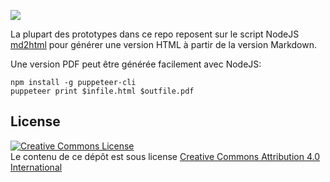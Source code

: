 [![](https://travis-ci.org/Lucas-C/jdr.svg?branch=master)](https://travis-ci.org/Lucas-C/jdr)

La plupart des prototypes dans ce repo reposent sur le script NodeJS [md2html](https://github.com/Lucas-C/linux_configuration/blob/master/bin/md2html.js) pour générer une version HTML à partir de la version Markdown.

Une version PDF peut être générée facilement avec NodeJS:

    npm install -g puppeteer-cli
    puppeteer print $infile.html $outfile.pdf

## License

<a rel="license" href="http://creativecommons.org/licenses/by/4.0/"><img alt="Creative Commons License" style="border-width:0" src="https://i.creativecommons.org/l/by/4.0/88x31.png" /></a><br />Le contenu de ce dépôt est sous license <a rel="license" href="http://creativecommons.org/licenses/by/4.0/">Creative Commons Attribution 4.0 International</a>

<!--
Ideas for JS animations to integrate:
- https://www.dwitter.net/d/1494
- https://www.dwitter.net/d/888
- https://www.dwitter.net/d/1231
- https://www.dwitter.net/d/4509
-->
